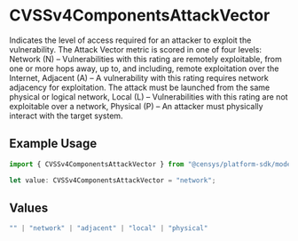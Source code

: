# CVSSv4ComponentsAttackVector

Indicates the level of access required for an attacker to exploit the vulnerability. The Attack Vector metric is scored in one of four levels: Network (N) – Vulnerabilities with this rating are remotely exploitable, from one or more hops away, up to, and including, remote exploitation over the Internet, Adjacent (A) – A vulnerability with this rating requires network adjacency for exploitation. The attack must be launched from the same physical or logical network, Local (L) – Vulnerabilities with this rating are not exploitable over a network, Physical (P) – An attacker must physically interact with the target system.

## Example Usage

```typescript
import { CVSSv4ComponentsAttackVector } from "@censys/platform-sdk/models/components";

let value: CVSSv4ComponentsAttackVector = "network";
```

## Values

```typescript
"" | "network" | "adjacent" | "local" | "physical"
```